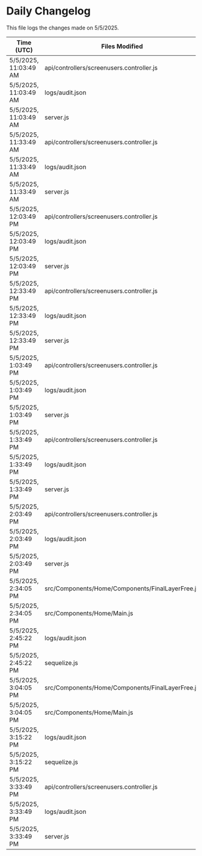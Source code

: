 # Daily Changelog

This file logs the changes made on 5/5/2025.

| Time (UTC)             | Files Modified                    | Changes (Addition/Deletion) |
|------------------------|-----------------------------------|-----------------------------|
| 5/5/2025, 11:03:49 AM | api/controllers/screenusers.controller.js | 4 Additions & 4 Deletions |
| 5/5/2025, 11:03:49 AM | logs/audit.json | 15 Additions & 15 Deletions |
| 5/5/2025, 11:03:49 AM | server.js | 29 Additions & 28 Deletions |
| 5/5/2025, 11:33:49 AM | api/controllers/screenusers.controller.js | 4 Additions & 4 Deletions|
| 5/5/2025, 11:33:49 AM | logs/audit.json | 15 Additions & 15 Deletions|
| 5/5/2025, 11:33:49 AM | server.js | 29 Additions & 28 Deletions|
| 5/5/2025, 12:03:49 PM | api/controllers/screenusers.controller.js | 4 Additions & 4 Deletions|
| 5/5/2025, 12:03:49 PM | logs/audit.json | 15 Additions & 15 Deletions|
| 5/5/2025, 12:03:49 PM | server.js | 29 Additions & 28 Deletions|
| 5/5/2025, 12:33:49 PM | api/controllers/screenusers.controller.js | 4 Additions & 4 Deletions|
| 5/5/2025, 12:33:49 PM | logs/audit.json | 15 Additions & 15 Deletions|
| 5/5/2025, 12:33:49 PM | server.js | 29 Additions & 28 Deletions|
| 5/5/2025, 1:03:49 PM | api/controllers/screenusers.controller.js | 4 Additions & 4 Deletions|
| 5/5/2025, 1:03:49 PM | logs/audit.json | 15 Additions & 15 Deletions|
| 5/5/2025, 1:03:49 PM | server.js | 29 Additions & 28 Deletions|
| 5/5/2025, 1:33:49 PM | api/controllers/screenusers.controller.js | 4 Additions & 4 Deletions|
| 5/5/2025, 1:33:49 PM | logs/audit.json | 15 Additions & 15 Deletions|
| 5/5/2025, 1:33:49 PM | server.js | 29 Additions & 28 Deletions|
| 5/5/2025, 2:03:49 PM | api/controllers/screenusers.controller.js | 4 Additions & 4 Deletions|
| 5/5/2025, 2:03:49 PM | logs/audit.json | 15 Additions & 15 Deletions|
| 5/5/2025, 2:03:49 PM | server.js | 29 Additions & 28 Deletions|
| 5/5/2025, 2:34:05 PM | src/Components/Home/Components/FinalLayerFree.js | 1 Additions & 0 Deletions|
| 5/5/2025, 2:34:05 PM | src/Components/Home/Main.js | 24 Additions & 20 Deletions|
| 5/5/2025, 2:45:22 PM | logs/audit.json | 15 Additions & 15 Deletions|
| 5/5/2025, 2:45:22 PM | sequelize.js | 1 Additions & 1 Deletions|
| 5/5/2025, 3:04:05 PM | src/Components/Home/Components/FinalLayerFree.js | 1 Additions & 0 Deletions|
| 5/5/2025, 3:04:05 PM | src/Components/Home/Main.js | 24 Additions & 20 Deletions|
| 5/5/2025, 3:15:22 PM | logs/audit.json | 15 Additions & 15 Deletions|
| 5/5/2025, 3:15:22 PM | sequelize.js | 1 Additions & 1 Deletions|
| 5/5/2025, 3:33:49 PM | api/controllers/screenusers.controller.js | 4 Additions & 4 Deletions|
| 5/5/2025, 3:33:49 PM | logs/audit.json | 15 Additions & 15 Deletions|
| 5/5/2025, 3:33:49 PM | server.js | 29 Additions & 28 Deletions|
